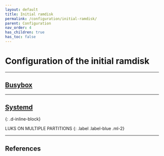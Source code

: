 ```yaml
---
layout: default
title: Initial ramdisk
permalink: /configuration/initial-ramdisk/
parent: Configuration
nav_order: 4
has_children: true
has_toc: false
---
```


# Configuration of the initial ramdisk

---

## [Busybox](/Andromeda/configuration/initial-ramdisk/busybox/)

---

## [Systemd](/Andromeda/configuration/initial-ramdisk/systemd/)
{: .d-inline-block}

LUKS ON MULTIPLE PARTITIONS
{: .label .label-blue .ml-2}

---

## References
